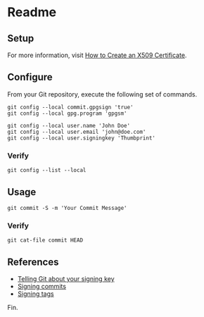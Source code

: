 # Readme

## Setup

For more information, visit [How to Create an X509 Certificate](https://www.gnupg.org/documentation/manuals/gnupg/Howto-Create-a-Server-Cert.html).

## Configure

From your Git repository, execute the following set of commands.

```
git config --local commit.gpgsign 'true'
git config --local gpg.program 'gpgsm'
```

```
git config --local user.name 'John Doe'
git config --local user.email 'john@doe.com'
git config --local user.signingkey 'Thumbprint'
```

### Verify

```
git config --list --local
```

## Usage

```
git commit -S -m 'Your Commit Message'
```

### Verify

```
git cat-file commit HEAD
```

## References

- [Telling Git about your signing key](https://help.github.com/articles/telling-git-about-your-signing-key)
- [Signing commits](https://help.github.com/articles/signing-commits)
- [Signing tags](https://help.github.com/articles/signing-tags)

Fin.
